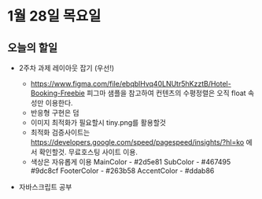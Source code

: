 # 1월 28일 목요일

## 오늘의 할일
* 2주차 과제 레이아웃 잡기 (우선!)
    + https://www.figma.com/file/ebqblHvq40LNUtr5hKzztB/Hotel-Booking-Freebie 피그마 샘플을 참고하여 컨텐츠의 수평정렬은 오직 float 속성만 이용한다.
    + 반응형 구현은 덤
    + 이미지 최적화가 필요할시 tiny.png를 활용할것
    + 최적화 검증사이트는 https://developers.google.com/speed/pagespeed/insights/?hl=ko 에서 확인할것. 무료호스팅 사이트 이용.
    + 색상은 자유롭게 이용
    MainColor - #2d5e81
    SubColor - #467495 #9dc8cf
    FooterColor - #263b58
    AccentColor - #ddab86

* 자바스크립트 공부